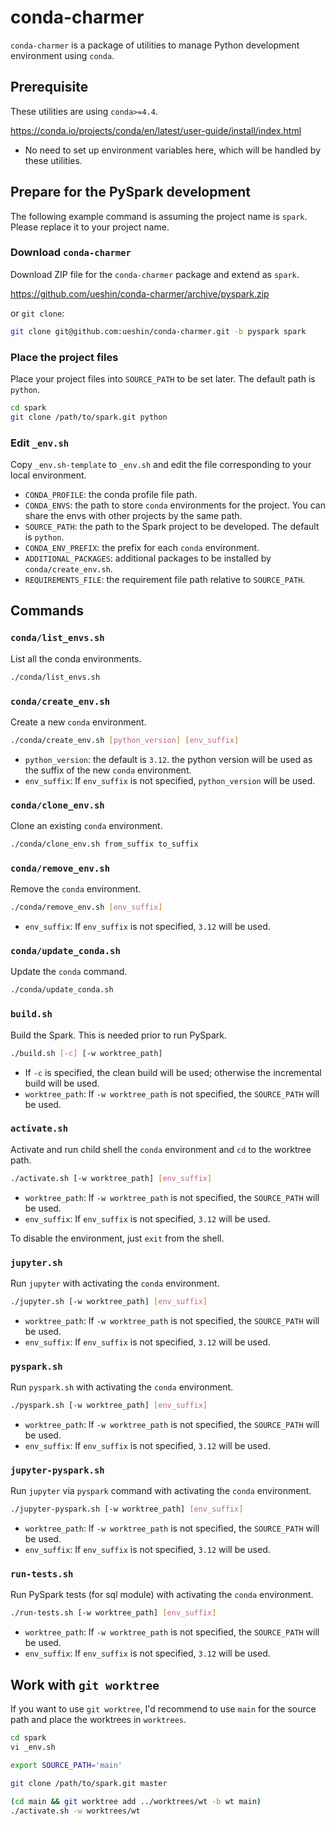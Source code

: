 # conda-charmer

`conda-charmer` is a package of utilities to manage Python development environment using `conda`.

## Prerequisite

These utilities are using `conda>=4.4`.

https://conda.io/projects/conda/en/latest/user-guide/install/index.html

- No need to set up environment variables here, which will be handled by these utilities.

## Prepare for the PySpark development

The following example command is assuming the project name is `spark`. Please replace it to your project name.

### Download `conda-charmer`

Download ZIP file for the `conda-charmer` package and extend as `spark`.

https://github.com/ueshin/conda-charmer/archive/pyspark.zip

or `git clone`:

```sh
git clone git@github.com:ueshin/conda-charmer.git -b pyspark spark
``` 

### Place the project files

Place your project files into `SOURCE_PATH` to be set later. The default path is `python`.

```sh
cd spark
git clone /path/to/spark.git python
```

### Edit `_env.sh`

Copy `_env.sh-template` to `_env.sh` and edit the file corresponding to your local environment.

- `CONDA_PROFILE`: the conda profile file path.
- `CONDA_ENVS`: the path to store `conda` environments for the project. You can share the envs with other projects by the same path.
- `SOURCE_PATH`: the path to the Spark project to be developed. The default is `python`.
- `CONDA_ENV_PREFIX`: the prefix for each `conda` environment.
- `ADDITIONAL_PACKAGES`: additional packages to be installed by `conda/create_env.sh`.
- `REQUIREMENTS_FILE`: the requirement file path relative to `SOURCE_PATH`.

## Commands

### `conda/list_envs.sh`

List all the conda environments.

```sh
./conda/list_envs.sh
```

### `conda/create_env.sh`

Create a new `conda` environment.

```sh
./conda/create_env.sh [python_version] [env_suffix]
```

- `python_version`: the default is `3.12`. the python version will be used as the suffix of the new `conda` environment.
- `env_suffix`: If `env_suffix` is not specified, `python_version` will be used.

### `conda/clone_env.sh`

Clone an existing `conda` environment.

```sh
./conda/clone_env.sh from_suffix to_suffix
```

### `conda/remove_env.sh`

Remove the `conda` environment.

```sh
./conda/remove_env.sh [env_suffix]
```

- `env_suffix`: If `env_suffix` is not specified, `3.12` will be used.

### `conda/update_conda.sh`

Update the `conda` command.

```sh
./conda/update_conda.sh
```

### `build.sh`

Build the Spark. This is needed prior to run PySpark.

```sh
./build.sh [-c] [-w worktree_path]
```

- If `-c` is specified, the clean build will be used; otherwise the incremental build will be used.
- `worktree_path`: If `-w worktree_path` is not specified, the `SOURCE_PATH` will be used.

### `activate.sh`

Activate and run child shell the `conda` environment and `cd` to the worktree path.

```sh
./activate.sh [-w worktree_path] [env_suffix]
```

- `worktree_path`: If `-w worktree_path` is not specified, the `SOURCE_PATH` will be used.
- `env_suffix`: If `env_suffix` is not specified, `3.12` will be used.

To disable the environment, just `exit` from the shell.

### `jupyter.sh`

Run `jupyter` with activating the `conda` environment.

```sh
./jupyter.sh [-w worktree_path] [env_suffix]
```

- `worktree_path`: If `-w worktree_path` is not specified, the `SOURCE_PATH` will be used.
- `env_suffix`: If `env_suffix` is not specified, `3.12` will be used.

### `pyspark.sh`

Run `pyspark.sh` with activating the `conda` environment.

```sh
./pyspark.sh [-w worktree_path] [env_suffix]
```

- `worktree_path`: If `-w worktree_path` is not specified, the `SOURCE_PATH` will be used.
- `env_suffix`: If `env_suffix` is not specified, `3.12` will be used.

### `jupyter-pyspark.sh`

Run `jupyter` via `pyspark` command with activating the `conda` environment.

```sh
./jupyter-pyspark.sh [-w worktree_path] [env_suffix]
```

- `worktree_path`: If `-w worktree_path` is not specified, the `SOURCE_PATH` will be used.
- `env_suffix`: If `env_suffix` is not specified, `3.12` will be used.

### `run-tests.sh`

Run PySpark tests (for sql module) with activating the `conda` environment.

```sh
./run-tests.sh [-w worktree_path] [env_suffix]
```

- `worktree_path`: If `-w worktree_path` is not specified, the `SOURCE_PATH` will be used.
- `env_suffix`: If `env_suffix` is not specified, `3.12` will be used.

## Work with `git worktree`

If you want to use `git worktree`, I'd recommend to use `main` for the source path and place the worktrees in `worktrees`.

```sh
cd spark
vi _env.sh

export SOURCE_PATH='main'

git clone /path/to/spark.git master
```

```sh
(cd main && git worktree add ../worktrees/wt -b wt main)
./activate.sh -w worktrees/wt
```
